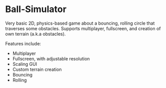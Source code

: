 # Ball-Simulator

Very basic 2D, physics-based game about a bouncing, rolling circle that traverses some obstacles. Supports multiplayer, fullscreen, and creation of own terrain (a.k.a obstacles).

Features include:
*   Multiplayer
*	Fullscreen, with adjustable resolution
*   Scaling GUI
*	Custom terrain creation
*	Bouncing
*	Rolling

